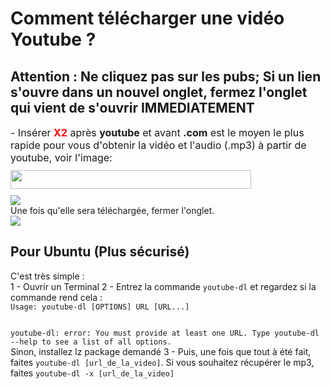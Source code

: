 # Comment télécharger une vidéo Youtube ?
## Attention : Ne cliquez pas sur les pubs; Si un lien s'ouvre dans un nouvel onglet, fermez l'onglet qui vient de s'ouvrir IMMEDIATEMENT
<p helvetica="" neue="" style="box-sizing: border-box; margin: 0px 0px 10px; font-family: "><span style="box-sizing: border-box; font-size: 16px;">- Insérer <span style="color:#FF0000;"><strong>X2</strong></span> après <strong>youtube</strong> et avant <strong>.com</strong> est le moyen le plus rapide pour vous d'obtenir la vidéo et l'audio (.mp3) à partir de youtube, voir l'image:</span></p>
<p helvetica="" neue="" style="box-sizing: border-box; margin: 0px 0px 10px; font-family: "><img alt="" src="https://x2convert.pro/images/download-video-mp3-youtube-mobile.gif" style="box-sizing: border-box; border: 0px none; vertical-align: middle; max-width: 100%; width: 385px; height: 30px;"></p>
<img src="https://user-images.githubusercontent.com/91375731/174274688-57d077bd-b4fa-4741-a890-b3b138f1b6c1.png"><br>
Une fois qu'elle sera téléchargée, fermer l'onglet.<br>
<img src="https://user-images.githubusercontent.com/91375731/174334579-4f46307b-2270-483f-8917-0bc652b908d4.png">
<h2>Pour Ubuntu (Plus sécurisé)</h2>
C'est très simple :<br>
1 - Ouvrir un Terminal
2 - Entrez la commande <code>youtube-dl</code> et regardez si la commande rend cela : <br>
<code>Usage: youtube-dl [OPTIONS] URL [URL...]

youtube-dl: error: You must provide at least one URL.
Type youtube-dl --help to see a list of all options.
</code><br>Sinon, installez lz package demandé
3 - Puis, une fois que tout à été fait, faites <code>youtube-dl [url_de_la_video]</code>. Si vous souhaitez récupérer le mp3, faites <code>youtube-dl  -x [url_de_la_video]</code>

